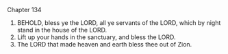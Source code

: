 

Chapter 134

1. BEHOLD, bless ye the LORD, all ye servants of the LORD, which by night stand in the house of the LORD.
2. Lift up your hands in the sanctuary, and bless the LORD.
3. The LORD that made heaven and earth bless thee out of Zion.
